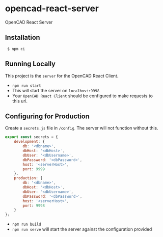 # opencad-react-server
OpenCAD React Server

## Installation

     $ npm ci

## Running Locally
This project is the `server` for the OpenCAD React Client.

* `npm run start`
* This will start the server on `localhost:9998`
* Your `OpenCAD React Client` should be configured to make requests to this url.

## Configuring for Production
Create a `secrets.js` file in `/config`. The server will not function without this.
```js
export const secrets = {
    development: {
        db: '<dbname>',
        dbHost: '<dbHost>',
        dbUser: '<dbUsername>',
        dbPassword: '<dbPassword>',
        host: '<serverHost>',
        port: 9999
    },
    production: {
        db: '<dbname>',
        dbHost: '<dbHost>',
        dbUser: '<dbUsername>',
        dbPassword: '<dbPassword>',
        host: '<serverHost>',
        port: 9998
    }
};
```


* `npm run build`
* `npm run serve` will start the server against the configuration provided
